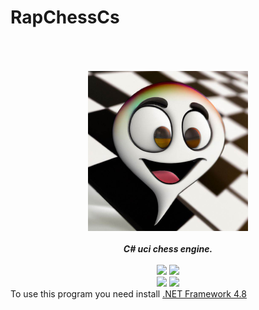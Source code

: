 # RapChessCs

<div align="center" style="padding-top: 50px">
<img src="/Resources/RapChessCs.png" />
    <br>
    <br>
    <b><i>C# uci chess engine.</i></b>
    <br>
    <br>
    <img src="https://img.shields.io/github/downloads/Thibor/RapChessCs/total?color=critical&style=for-the-badge">
    <img src="https://img.shields.io/github/license/Thibor/RapChessCs?color=blue&style=for-the-badge">
    <br>
    <img src="https://img.shields.io/github/v/release/Thibor/RapChessCs?color=blue&label=Latest%20release&style=for-the-badge">
    <img src="https://img.shields.io/github/last-commit/Thibor/RapChessCs?color=critical&style=for-the-badge">
</div>
To use this program you need install  <a href="https://dotnet.microsoft.com/download/dotnet-framework/net48">.NET Framework 4.8</a>
